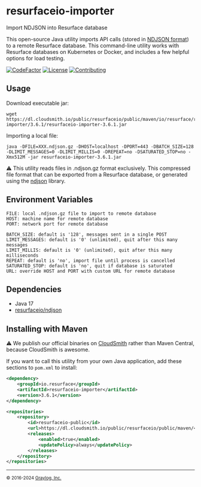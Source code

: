 # resurfaceio-importer
Import NDJSON into Resurface database

This open-source Java utility imports API calls (stored in [NDJSON format](https://resurface.io/json.html)) to
a remote Resurface database. This command-line utility works with Resurface databases on Kubernetes or Docker,
and includes a few helpful options for load testing.

[![CodeFactor](https://www.codefactor.io/repository/github/resurfaceio/importer/badge)](https://www.codefactor.io/repository/github/resurfaceio/importer)
[![License](https://img.shields.io/github/license/resurfaceio/importer)](https://github.com/resurfaceio/importer/blob/v3.6.x/LICENSE)
[![Contributing](https://img.shields.io/badge/contributions-welcome-green.svg)](https://github.com/resurfaceio/importer/blob/v3.6.x/CONTRIBUTING.md)

## Usage

Download executable jar:
```
wget https://dl.cloudsmith.io/public/resurfaceio/public/maven/io/resurface/resurfaceio-importer/3.6.1/resurfaceio-importer-3.6.1.jar
```

Importing a local file:
```
java -DFILE=XXX.ndjson.gz -DHOST=localhost -DPORT=443 -DBATCH_SIZE=128 -DLIMIT_MESSAGES=0 -DLIMIT_MILLIS=0 -DREPEAT=no -DSATURATED_STOP=no -Xmx512M -jar resurfaceio-importer-3.6.1.jar
```

⚠️ This utility reads files in .ndjson.gz format exclusively. This compressed file format that can be exported from a
Resurface database, or generated using the [ndjson](https://github.com/resurfaceio/ndjson) library.

## Environment Variables

```
FILE: local .ndjson.gz file to import to remote database
HOST: machine name for remote database
PORT: network port for remote database

BATCH_SIZE: default is '128', messages sent in a single POST
LIMIT_MESSAGES: default is '0' (unlimited), quit after this many messages
LIMIT_MILLIS: default is '0' (unlimited), quit after this many milliseconds
REPEAT: default is 'no', import file until process is cancelled
SATURATED_STOP: default is 'no', quit if database is saturated
URL: override HOST and PORT with custom URL for remote database
```

## Dependencies

* Java 17
* [resurfaceio/ndjson](https://github.com/resurfaceio/ndjson)

## Installing with Maven

⚠️ We publish our official binaries on [CloudSmith](https://cloudsmith.com) rather than Maven Central, because CloudSmith
is awesome.

If you want to call this utility from your own Java application, add these sections to `pom.xml` to install:

```xml
<dependency>
    <groupId>io.resurface</groupId>
    <artifactId>resurfaceio-importer</artifactId>
    <version>3.6.1</version>
</dependency>
```

```xml
<repositories>
    <repository>
        <id>resurfaceio-public</id>
        <url>https://dl.cloudsmith.io/public/resurfaceio/public/maven/</url>
        <releases>
            <enabled>true</enabled>
            <updatePolicy>always</updatePolicy>
        </releases>
    </repository>
</repositories>
```

---
<small>&copy; 2016-2024 <a href="https://resurface.io">Graylog, Inc.</a></small>
